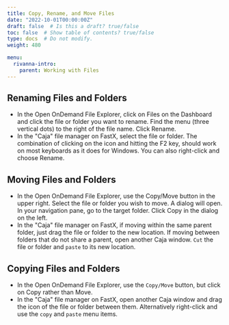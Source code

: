 ```yaml
---
title: Copy, Rename, and Move Files
date: "2022-10-01T00:00:00Z"
draft: false  # Is this a draft? true/false
toc: false  # Show table of contents? true/false
type: docs  # Do not modify.
weight: 480

menu:
  rivanna-intro:
    parent: Working with Files
---
```


## Renaming Files and Folders
* In the Open OnDemand File Explorer, click on Files on the Dashboard and click the file or folder you want to rename.  Find the menu (three vertical dots) to the right of the file name.  Click Rename.
* In the "Caja" file manager on FastX, select the file or folder.  The combination of clicking on the icon and hitting the F2 key, should work on most keyboards as it does for Windows.  You can also right-click and choose Rename. 

## Moving Files and Folders
* In the Open OnDemand File Explorer, use the Copy/Move button in the upper right.  Select the file or folder you wish to move.  A dialog will open.  In your navigation pane, go to the target folder.  Click Copy in the dialog on the left.   
* In the "Caja" file manager on FastX, if moving within the same parent folder, just drag the file or folder to the new location.  If moving between folders that do not share a parent, open another Caja window.  `Cut` the file or folder and `paste` to its new location.

## Copying Files and Folders
* In the Open OnDemand File Explorer, use the `Copy/Move` button, but click on Copy rather than Move.
* In the "Caja" file manager on FastX, open another Caja window and drag the icon of the file or folder between them.  Alternatively right-click and use the `copy` and `paste` menu items.
